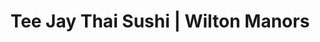 ---
layout: place
title: "Tee Jay Thai Sushi | Wilton Manors"
permalink: /florida/wilton-manors/tee-jay-thai-sushi-wilton-manors.html
stateAbbr: FL
stateName: Florida
cityName: Wilton Manors
seo:
  name: "Tee Jay Thai Sushi | Wilton Manors"
  type: Restaurant
  links: null
description: "Looking for sushi in Wilton Manors, Florida? Check out Tee Jay Thai Sushi | Wilton Manors for a delightful Japanese dining experience. Enjoy a variety of sus..."
place_id: ChIJ2Zo0qZ4B2YgRlk6vlfdiEm8
photos:
  - name: >-
      places/ChIJ2Zo0qZ4B2YgRlk6vlfdiEm8/photos/AeeoHcK6mQ-Wc9qhNhl-XSB6sh5tqccWutEPfaVggWtFWyglF1fMl8T8OrjlSfeqwvZ6TSenm7lS03-PyIHB2SxgNU0nuaxlExQV7r1zd1cWsTAxRUxBhZtm6Es-7p3Zm9N2r0JlHy-KDwWM-enSzo9i6POmXlSpq2vleUjaXYMJD4NglHwmTYQpH_ZzII_99I5E4g0AuoDs43g1qHGOY0PgMKm8MFkE-vOmxhjzgKkJRAvtbTXCHOJ5ZPuuo2f87y7UEX2SQCOO6P8dGkcXOI49ugrNpKMmkiFYEaQerRM9zqltdeI1_wMrRJ1fArT9JWmW_9DBGU-_A9p8ijOr2L4O7CNE6B5_XwXNsEMBHTVEPQhGvGo1VJOFx5NqME1mZP8jm1PHjdsuNDS30CAGDgGBCNi-2e_rZjmCeiGLuzYgW3tsOQ
    widthPx: 4032
    heightPx: 3024
    authorAttributions:
      - displayName: Enrique Hipolito
        uri: https://maps.google.com/maps/contrib/110970249097451052142
        photoUri: >-
          https://lh3.googleusercontent.com/a-/ALV-UjUKz2fcODLr_E78ZbAo0EDfYADK2T3xCo0LK6pH2YnxLS7n4tmL=s100-p-k-no-mo
    flagContentUri: >-
      https://www.google.com/local/imagery/report/?cb_client=maps_api_places.places_api&image_key=!1e10!2sCIHM0ogKEICAgICkoKbEaA&hl=en-US
    googleMapsUri: >-
      https://www.google.com/maps/place//data=!3m4!1e2!3m2!1sCIHM0ogKEICAgICkoKbEaA!2e10!4m2!3m1!1s0x88d9019ea9349ad9:0x6f1262f795af4e96
  - name: >-
      places/ChIJ2Zo0qZ4B2YgRlk6vlfdiEm8/photos/AeeoHcIB1ha8pLm4xvYsI9aGPUgWNfBylxWIGm2LVf_f1fdbVR-TNgd1sUTYIcAmfF4SufVSp4j3rAu47NjAS0P1XGb9OhEKpIi0hNPWomNotemPbN1wmWdVgRDnxE7ZdZCfFSXnVuo0qrTeaTBtQVJX5rSui2YR3YwqcsTwDsjLil3Ruk-HPo2wStfUEXD8KBxcToBksXrpHS3DFG0iiuRfNRLtO7_XB8VkiliJX0Y-UruekKpaMgwB5s1vimsPssf-Ji-kRH65Rzz0h0l2399v36SQIPedhR_fqklanZorIes
    widthPx: 3774
    heightPx: 2153
    authorAttributions:
      - displayName: Tee Jay Thai Sushi | Wilton Manors
        uri: https://maps.google.com/maps/contrib/114082831676557912321
        photoUri: >-
          https://lh3.googleusercontent.com/a-/ALV-UjXfh7y_pHDRQd1YqmEgGwyrzFFo1mjamJLLGKv18cS14zISK68=s100-p-k-no-mo
    flagContentUri: >-
      https://www.google.com/local/imagery/report/?cb_client=maps_api_places.places_api&image_key=!1e10!2sAF1QipPs4tat5gFtCe8A3X_6g9ge5hsUJpWNN-f8HfU&hl=en-US
    googleMapsUri: >-
      https://www.google.com/maps/place//data=!3m4!1e2!3m2!1sAF1QipPs4tat5gFtCe8A3X_6g9ge5hsUJpWNN-f8HfU!2e10!4m2!3m1!1s0x88d9019ea9349ad9:0x6f1262f795af4e96
  - name: >-
      places/ChIJ2Zo0qZ4B2YgRlk6vlfdiEm8/photos/AeeoHcLH9H0nBYsU0wbTQI0nTj--obnr-IV-wI_istoIRNiOO8oSCVL70Po2jNhEI9_uhQOT92kZAt0qs6h40aZV0Q4pmzsTWmXsvpomLCNHx89xyjIGEJmOEqSpgxD3NQ0uGzwiWt4kwvfPusWIZsUCC9ouFrH8vtX98BDVrrzF2JcNAt652hkiZYBSijmsnP_pwWTqDEJAGV3Ex3MsW0-MDg_5gHUBEsj-g5XeqjH7dnRng0HLZgkM6U6jTBbUt1bxsZM5BTJeOPVMVgedS8w8SPGYzQ_0jIDIV3HBAIrcn84
    widthPx: 2048
    heightPx: 1365
    authorAttributions:
      - displayName: Tee Jay Thai Sushi | Wilton Manors
        uri: https://maps.google.com/maps/contrib/114082831676557912321
        photoUri: >-
          https://lh3.googleusercontent.com/a-/ALV-UjXfh7y_pHDRQd1YqmEgGwyrzFFo1mjamJLLGKv18cS14zISK68=s100-p-k-no-mo
    flagContentUri: >-
      https://www.google.com/local/imagery/report/?cb_client=maps_api_places.places_api&image_key=!1e10!2sAF1QipNzHf7gzUg-hMfG6OZL-m4-eOSinN8qq2EaPuQ&hl=en-US
    googleMapsUri: >-
      https://www.google.com/maps/place//data=!3m4!1e2!3m2!1sAF1QipNzHf7gzUg-hMfG6OZL-m4-eOSinN8qq2EaPuQ!2e10!4m2!3m1!1s0x88d9019ea9349ad9:0x6f1262f795af4e96
  - name: >-
      places/ChIJ2Zo0qZ4B2YgRlk6vlfdiEm8/photos/AeeoHcIbUvXCGUWEV23Em91pDvIaecO9Bs4B5kuHMSEzfC9z8Lwdcwyz81CxybAk34Ce0Xhmm986Ya3Ci7ReX2f2DsEU543PXJo4GaRxZTYylGarJtGC0EGDG21IRgjxXwf959Ka9zL5s_YpPzKycj9b7y6wkiDHngRuK-81GLfs14lDZkvsI9ynX8E_BXfnKo7GSUmV-H9pXdA40jH7MCLQXWXHud-k1m5gYbq2KkM-3maJ3TNL4Vgn2PtzE01QIuQ0TRlNM2wben6LWLuSxXFTLzez3iKJRtq9q09wXFUbD1scVDjQB95L92LBUmwWpczCITFZH5cB9mWy9m7fheyf53oEASS1GMmmWbx7eUAIfw1msBMsa30L1SvkbYGZSCUkoLyN3GEyJA__lNgE6C3FZUOpfwPWffvSzCzFY_grzvv5xg
    widthPx: 4800
    heightPx: 3600
    authorAttributions:
      - displayName: Michael Shemer
        uri: https://maps.google.com/maps/contrib/117372316437687206442
        photoUri: >-
          https://lh3.googleusercontent.com/a-/ALV-UjVOIsNV9WxxyzHsARsN5xLwbIa7IOfyVrhwlC3SoqNkCe2usaBQdg=s100-p-k-no-mo
    flagContentUri: >-
      https://www.google.com/local/imagery/report/?cb_client=maps_api_places.places_api&image_key=!1e10!2sCIHM0ogKEICAgICLoqTdYw&hl=en-US
    googleMapsUri: >-
      https://www.google.com/maps/place//data=!3m4!1e2!3m2!1sCIHM0ogKEICAgICLoqTdYw!2e10!4m2!3m1!1s0x88d9019ea9349ad9:0x6f1262f795af4e96
  - name: >-
      places/ChIJ2Zo0qZ4B2YgRlk6vlfdiEm8/photos/AeeoHcK9kna_aQP01im3txoi7eysYkXm5x7IniIZ8ZuLDwocQ80VbU1IXok8NZNvqlVch9xo2ZRJU1Pk2mkpOA9HwL76JEJFurS2XWhdBPBq0-C9DYWy_q633eWetNvulzb7xKVlcAZMUQr7z5tDoW3ZbZLe0HFEDDUuEgQK74B2VpA0d5DUSy4P8yAJtUVJ4SXHVzx2KRm2IWF6zfmP6x4Nuhj-4r4Hu3W-kZOssVvhVuJW_fa8K4xEbWm0ksFuyfMWiFMgu4YC0H0QBgf9TUPVprigGqhRhPIuVJ3ms72SK7X_JWvJsbCOpVqO6-CPy2kyeKubga1JKbRlWFtushPGVJBmZnU1QpsT9_cXe31VzheOl7w1L5qHr_2WW362PJ1W3Oo-f9xlrvBn7nAIXQZ2qYP_wzgOM4IdHIOvCqyEbRhKLA
    widthPx: 3024
    heightPx: 4032
    authorAttributions:
      - displayName: Roman Pysariev
        uri: https://maps.google.com/maps/contrib/103648028569032468140
        photoUri: >-
          https://lh3.googleusercontent.com/a-/ALV-UjUFBgJZglP_1tMWrAEG_G-liaCk0utWfr65G_5y1YYjuOdrYJAtGA=s100-p-k-no-mo
    flagContentUri: >-
      https://www.google.com/local/imagery/report/?cb_client=maps_api_places.places_api&image_key=!1e10!2sCIHM0ogKEICAgIDBrp-gaQ&hl=en-US
    googleMapsUri: >-
      https://www.google.com/maps/place//data=!3m4!1e2!3m2!1sCIHM0ogKEICAgIDBrp-gaQ!2e10!4m2!3m1!1s0x88d9019ea9349ad9:0x6f1262f795af4e96
  - name: >-
      places/ChIJ2Zo0qZ4B2YgRlk6vlfdiEm8/photos/AeeoHcKZ30UBu_nSJyXyzjNOgTEqXmyY-Hsx5jQ0P2UzZKi9lLUXfUZpw9Vs-OJWwIy1-18D2Pj0Y6dakGoWr__rvRX-1ns0h0L2qQo_1yeWOmAY0ybzH65ftiGChKPcF2nPn1whhL17HWIRBRmQPYAFtsJ6wx7m6IId1oDlX0yR7L4IrH2xF071aBH9smqQBF0sYsFYq5WbcPBVX6Fng1Gapwn46HHmGwLjaHPOxp_5mf_s2XB05585htiBK-VKE43ACJhj_bajEO23_TtzGXcxDc3mMzHu35gQScq8gWs2nsR5BmBc89RUPO_Q8yqwN04eSBCKQkEPdSgJ6s3fKBXIJ9qPevZYuyQaoSuQ-aMrKaQkJz8h48JopFYF5hN30o9TPHa5TC64Q1zJOb9YvLK5F6D3QtZFLh_UMGfivblYnQEwV3wo
    widthPx: 4000
    heightPx: 3000
    authorAttributions:
      - displayName: ERICK NIETO
        uri: https://maps.google.com/maps/contrib/104852166531433810100
        photoUri: >-
          https://lh3.googleusercontent.com/a-/ALV-UjUWiY-gg-GKG2Q_YeFhpPx8r1nD8N4_d76q967T1H1o5xCPI54=s100-p-k-no-mo
    flagContentUri: >-
      https://www.google.com/local/imagery/report/?cb_client=maps_api_places.places_api&image_key=!1e10!2sCIHM0ogKEICAgIDH_LvfxAE&hl=en-US
    googleMapsUri: >-
      https://www.google.com/maps/place//data=!3m4!1e2!3m2!1sCIHM0ogKEICAgIDH_LvfxAE!2e10!4m2!3m1!1s0x88d9019ea9349ad9:0x6f1262f795af4e96
  - name: >-
      places/ChIJ2Zo0qZ4B2YgRlk6vlfdiEm8/photos/AeeoHcKAZT8O6P7a1ZxB5g7DeB8vEvn-0SAAZSOskMLmrs3Rk16ppob6lMsA6ZJFZ_vZPQboVnU7FL-3-mF8b86KSfFhauau2Ahfj3fGICp5ee-KLP5GuiaLnPpjmmvCXUdjkJJBspUTwvS-j8TY18rI34pAAOPcfaOU8HAR3zzwp-CUqZa2HAwpEssZ0lAmHRWbE5fmRTQ2Dp1wNsWtU0IqkMlB0BkXt9u1YbN_z722abd1QEiI6L41d4S5qFjIb05KL5p-SSGMHdD_pCYk_RlIH3PjVMzrn3LNHRnlDf8fYaCKq7_SXWjr5TXqJdmqRwBqRKx_sDEQHnMwz2WfoBa37i2WjrF0BLUd2z1ogo015397mwygvoW9UoaiXO4BaT6s4Xj3EdKJbqaols4Vr4YpHA2cM3XPXe-x06arDu_bJNA
    widthPx: 4128
    heightPx: 2322
    authorAttributions:
      - displayName: Angel Gonzalez
        uri: https://maps.google.com/maps/contrib/101097214098241420298
        photoUri: >-
          https://lh3.googleusercontent.com/a/ACg8ocLSOQVFXywo3Npkbn0oGM_qkH_mYbV3gFF9xVQZnWihh9AVVw=s100-p-k-no-mo
    flagContentUri: >-
      https://www.google.com/local/imagery/report/?cb_client=maps_api_places.places_api&image_key=!1e10!2sCIHM0ogKEICAgIDE16HdBw&hl=en-US
    googleMapsUri: >-
      https://www.google.com/maps/place//data=!3m4!1e2!3m2!1sCIHM0ogKEICAgIDE16HdBw!2e10!4m2!3m1!1s0x88d9019ea9349ad9:0x6f1262f795af4e96
  - name: >-
      places/ChIJ2Zo0qZ4B2YgRlk6vlfdiEm8/photos/AeeoHcLhxIFdMVZoSDu1PAWivZm_i5xQFQc91SFDQyZsfCzAStH-NNR1nsovQsbE7HFxlFOit8zvYGA1jrGLbkTDMDlUVP7lacqVcHptaaf3qq6KbKOvDE_cWvx1DDOfE1KxhCBAY20sFVLR30okmqo0VwsOzjh_8F0i3i44PIwkP4SU_QeRs0qDqN6iD__ZZjFhYLjsowWVyygbzMUPe7R0WcbSJmTzU24zRbID4jox940t8in6J0OVKJVqvKgecg1Ama2L81vekoOk_nvypN0x3mkhpQk1kyDGn4cYnLlKVwGGYL1x_vbOSRm-zAFvO45vI4HrnA9Xb0sAG8xVEYGCCg6sVUPsLf8RDDda2-DIq6xJleV_3VlN4y0O6S9MhNpz-KqIvl6rGY-gn_rn3-2JQkIOE_D8Ss6lkBOEcFPP9SQjYQ
    widthPx: 3024
    heightPx: 4032
    authorAttributions:
      - displayName: Pinny Bee
        uri: https://maps.google.com/maps/contrib/109901014589846779333
        photoUri: >-
          https://lh3.googleusercontent.com/a-/ALV-UjVmpgcc4WHK3fhVcbaeCpFLMDnbz77aXw-55kYG2cE4gq9dMf5T=s100-p-k-no-mo
    flagContentUri: >-
      https://www.google.com/local/imagery/report/?cb_client=maps_api_places.places_api&image_key=!1e10!2sCIHM0ogKEICAgIDTsPKrEg&hl=en-US
    googleMapsUri: >-
      https://www.google.com/maps/place//data=!3m4!1e2!3m2!1sCIHM0ogKEICAgIDTsPKrEg!2e10!4m2!3m1!1s0x88d9019ea9349ad9:0x6f1262f795af4e96
  - name: >-
      places/ChIJ2Zo0qZ4B2YgRlk6vlfdiEm8/photos/AeeoHcIq1-DN3uXiw2DCH92Q2O5AP_JTHX90IGbIYkgmPqdGgwdyexO2tdYnPAPPhFLmv4hr9youqKb8EuySKRj7c1f0ncdYrD0fz00JxomRmtvqORorOemqoERKa-utD8J9gUxGEZdnJq5XWz-b1gNCQZLfyyqMOnezJDpD220nb2LzQLxLGZXIBejGe1y-du3U_1YzNSJLGLjVss1eTX_QPNctiBVtFjGv5EeDIfZoaKNSVZ2ODbtTxvmqSd_UMTKiTc7TTlFjtVtQqU-csPrOxq6W_jhWuITgteWy0XrJAO0pAdAYEp3IXcSr6khtU_CViZ9GnB9UR3EeaYhjFTkzt2Q86h3k5_9tCAqNeDByCL-r_wtKd3WkvVfJcW0zoxQ4EdM8DHO8NJcEzPHf3O5nD0DeZ18TK9WiVKJTrrYuIAvfyw
    widthPx: 4032
    heightPx: 2517
    authorAttributions:
      - displayName: Harrison C. Davies
        uri: https://maps.google.com/maps/contrib/101679767154182876952
        photoUri: >-
          https://lh3.googleusercontent.com/a-/ALV-UjVJ9Nw5VL8XYdXdQDe4wvrGmE7mXpB25LWZWUzU6bape0WwlKrf8w=s100-p-k-no-mo
    flagContentUri: >-
      https://www.google.com/local/imagery/report/?cb_client=maps_api_places.places_api&image_key=!1e10!2sCIHM0ogKEICAgICmhY_nSQ&hl=en-US
    googleMapsUri: >-
      https://www.google.com/maps/place//data=!3m4!1e2!3m2!1sCIHM0ogKEICAgICmhY_nSQ!2e10!4m2!3m1!1s0x88d9019ea9349ad9:0x6f1262f795af4e96
  - name: >-
      places/ChIJ2Zo0qZ4B2YgRlk6vlfdiEm8/photos/AeeoHcLG--rpeQJipcuDmXKpxFc08cxawN3FSLJgiJR-zz79KFfqQ5LEPOpV_wvj0T3Cz31ph-srrUzBTuI3-RZZ1ZWlVt6dLw25OgADos8nvpQBxvYYask1Q_acKExAWwR82fUGc3Zy0tFt7YDisiTj8JnJVnUlj6ItEh8UFGDLmy3JAR4njxcB5ENxJ3HxU_YA7LjsGTODhgelJKc7Ew_Rsj3p66s1t2f_mYjIH69KV0X1ve3fEju3FQSv7nIM7dFTbVrgs_CfHIHcpETpsVjTUD6JaA0m47CMeN08q6CgLRJGfdFyCbSGl0PptDlpBhwacQBOksKqV2VUmF7TendGa9HG43n3Gk1z-kC626ZjeCFoEdLa7Q_xQ11S_vvVGkdAD4LeH6yffsQTF0-aHSNNM9Dlj4i44AoZ_bE09X3bQB7l3w
    widthPx: 4800
    heightPx: 3600
    authorAttributions:
      - displayName: Michael Shemer
        uri: https://maps.google.com/maps/contrib/117372316437687206442
        photoUri: >-
          https://lh3.googleusercontent.com/a-/ALV-UjVOIsNV9WxxyzHsARsN5xLwbIa7IOfyVrhwlC3SoqNkCe2usaBQdg=s100-p-k-no-mo
    flagContentUri: >-
      https://www.google.com/local/imagery/report/?cb_client=maps_api_places.places_api&image_key=!1e10!2sCIHM0ogKEICAgICLoqTdQw&hl=en-US
    googleMapsUri: >-
      https://www.google.com/maps/place//data=!3m4!1e2!3m2!1sCIHM0ogKEICAgICLoqTdQw!2e10!4m2!3m1!1s0x88d9019ea9349ad9:0x6f1262f795af4e96
address: 2254 Wilton Dr, Wilton Manors, FL 33305, USA
street: 2254 Wilton Dr
city: Wilton Manors
state: FL
zip: '33305'
country: USA
neighborhood: null
latitude: '26.155949'
longitude: '-80.137807'
accessibility_options:
  wheelchairAccessibleParking: true
  wheelchairAccessibleEntrance: true
  wheelchairAccessibleRestroom: true
  wheelchairAccessibleSeating: true
business_status: OPERATIONAL
name: Tee Jay Thai Sushi | Wilton Manors
google_maps_links:
  directionsUri: >-
    https://www.google.com/maps/dir//''/data=!4m7!4m6!1m1!4e2!1m2!1m1!1s0x88d9019ea9349ad9:0x6f1262f795af4e96!3e0
  placeUri: https://maps.google.com/?cid=8003568303298530966
  writeAReviewUri: >-
    https://www.google.com/maps/place//data=!4m3!3m2!1s0x88d9019ea9349ad9:0x6f1262f795af4e96!12e1
  reviewsUri: >-
    https://www.google.com/maps/place//data=!4m4!3m3!1s0x88d9019ea9349ad9:0x6f1262f795af4e96!9m1!1b1
  photosUri: >-
    https://www.google.com/maps/place//data=!4m3!3m2!1s0x88d9019ea9349ad9:0x6f1262f795af4e96!10e5
primary_type: Sushi Restaurant
opening_hours:
  regular: null
  current: null
secondary_opening_hours:
  regular:
    weekdayDescriptions: null
    type: null
  current:
    weekdayDescriptions: null
    type: null
phone: null
price_level: null
price_range: null
rating: null
rating_count: 0
website: null
reviews: null
parking_options: null
payment_options: null
allow_dogs: null
curbside_pickup: null
delivery: null
dine_in: null
good_for_children: null
good_for_groups: null
good_for_sports: null
live_music: null
menu_for_children: null
outdoor_seating: null
reservable: null
restroom: null
serves_beer: null
serves_breakfast: null
serves_brunch: null
serves_cocktails: null
serves_coffee: null
serves_dinner: null
serves_dessert: null
serves_lunch: null
serves_vegetarian_food: null
serves_wine: null
takeout: null
summary: null

---